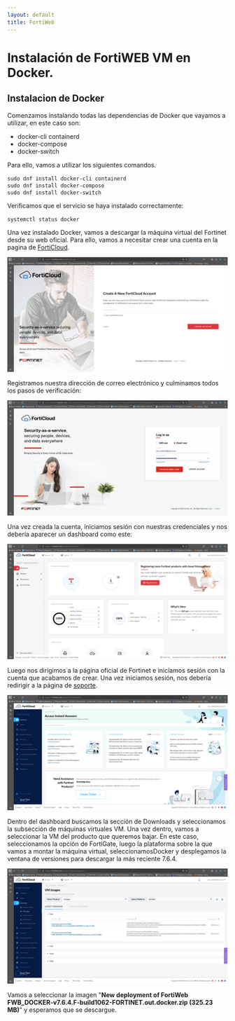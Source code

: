 ```yaml
---
layout: default
title: FortiWeb
---
```


# Instalación de FortiWEB VM en Docker.

## Instalacion de Docker
Comenzamos instalando todas las dependencias de Docker que vayamos a utilizar, en este caso son: 

* docker-cli containerd
* docker-compose
* docker-switch

Para ello, vamos a utilizar los siguientes comandos.

```
sudo dnf install docker-cli containerd
sudo dnf install docker-compose
sudo dnf install docker-switch
```

Verificamos que el servicio se haya instalado correctamente:
```
systemctl status docker
```
Una vez instalado Docker, vamos a descargar la máquina virtual del Fortinet desde su web oficial.
Para ello, vamos a necesitar crear una cuenta en la pagina de [FortiCloud](https://www.forticloud.com/#/).

![imagen 1.0](img/forticloud.png)

Registramos nuestra dirección de correo electrónico y culminamos todos los pasos de verificación:

![imagen 1.1](img/sesion1.png)

Una vez creada la cuenta, iniciamos sesión con nuestras credenciales y nos debería aparecer un dashboard como este:

![imagen 1.2](img/dashboard1.png)

Luego nos dirigimos a la página oficial de Fortinet e iniciamos sesión con la cuenta que acabamos de crear. Una vez iniciamos sesión, nos debería redirigir a la página de [soporte](https://support.fortinet.com/support/#/).

![imagen 1.3](img/soporte.png)

Dentro del dashboard buscamos la sección de Downloads y seleccionamos la subsección de máquinas virtuales VM.
Una vez dentro, vamos a seleccionar la VM del producto que queremos bajar.  En este caso, seleccionamos la opción de FortiGate, luego la plataforma sobre la que vamos a montar la máquina virtual, seleccionamosDocker y desplegamos la ventana de versiones para descargar la más reciente 7.6.4.

![imagen 1.4](img/version.png)

Vamos a seleccionar la imagen "**New deployment of FortiWeb
FWB_DOCKER-v7.6.4.F-build1062-FORTINET.out.docker.zip (325.23 MB)**" y esperamos que se descargue.

